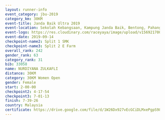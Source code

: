 ```yaml
---
layout: runner-info 
event_category: jbu-2019 
category_km: 30KM 
event-title: Janda Baik Ultra 2019 
event-location: Sekolah Kebangsaan, Kampung Janda Baik, Bentong, Pahang, Malaysia 
event-logo: https://res.cloudinary.com/raceyaya/image/upload/v1569217009/logo/janda-baik_vch1pc.jpg 
event-date: 2019-09-14 
checkpoint-name2: Split 1 SMK 
checkpoint-name3: Split 2 E Farm 
overall_rank: 242
gender_rank: 63
category_rank: 31
bib: 33058
name: NURDIYANA ZULKAFLI
distance: 30KM
category: 30KM Women Open
gender: Female
start: 2-00-00
checkpoint2: 4-17-54
checkpoint3: 7-01-13
finish: 7-39-26
country: Malaysia
certificate: https://drive.google.com/file/d/1W26Dx927vEcGCiDLMxePgpS98I1AdWj1/view?usp=sharing
---
```

